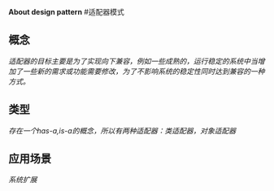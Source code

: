 **About design pattern**
#适配器模式
## 概念
*适配器的目标主要是为了实现向下兼容，例如一些成熟的，运行稳定的系统中当增加了一些新的需求或功能需要修改，为了不影响系统的稳定性同时达到兼容的一种方式。*
## 类型
*存在一个has-a,is-a的概念，所以有两种适配器：类适配器，对象适配器*
## 应用场景
*系统扩展*